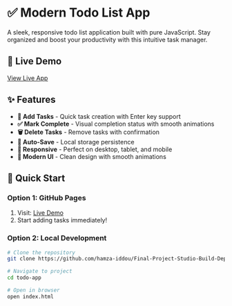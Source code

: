 # ✅ Modern Todo List App

A sleek, responsive todo list application built with pure JavaScript. Stay organized and boost your productivity with this intuitive task manager.



## 🎯 Live Demo

[View Live App](https://todolistappb.netlify.app/)

## ✨ Features

- **📝 Add Tasks** - Quick task creation with Enter key support
- **✅ Mark Complete** - Visual completion status with smooth animations
- **🗑️ Delete Tasks** - Remove tasks with confirmation
- **💾 Auto-Save** - Local storage persistence
- **📱 Responsive** - Perfect on desktop, tablet, and mobile
- **🎨 Modern UI** - Clean design with smooth animations

## 🚀 Quick Start

### Option 1: GitHub Pages 
1. Visit: [Live Demo](https://todolistappb.netlify.app/)
2. Start adding tasks immediately!

### Option 2: Local Development
```bash
# Clone the repository
git clone https://github.com/hamza-iddou/Final-Project-Studio-Build-Deploy-with-AI

# Navigate to project
cd todo-app

# Open in browser
open index.html
